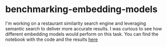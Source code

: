 # benchmarking-embedding-models

I'm working on a restaurant similarity search engine and leveraging semantic search to deliver more accurate results. I was curious to see how different embedding models would perform on this task.
You can find the notebook with the code and the results [here](./embeddings_tests.ipynb)
